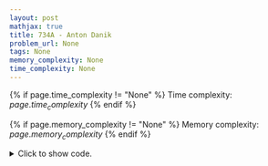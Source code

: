 ```yaml
---
layout: post
mathjax: true
title: 734A - Anton Danik
problem_url: None
tags: None
memory_complexity: None
time_complexity: None
---
```




{% if page.time_complexity != "None" %}
Time complexity: ${{ page.time_complexity }}$
{% endif %}

{% if page.memory_complexity != "None" %}
Memory complexity: ${{ page.memory_complexity }}$
{% endif %}

<details>
<summary>
<p style="display:inline">Click to show code.</p>
</summary>
```cpp
{% raw %}
using namespace std;
int main(void)
{
    int n, a, d;
    string s;
    (void)n;
    a = d = 0;
    cin >> n;
    cin >> s;
    for (auto c : s)
    {
        if (c == 'A')
            ++a;
        else
            ++d;
    }
    if (a == d)
        cout << "Friendship" << endl;
    else if (a > d)
        cout << "Anton" << endl;
    else
        cout << "Danik" << endl;
    return 0;
}

{% endraw %}
```
</details>

